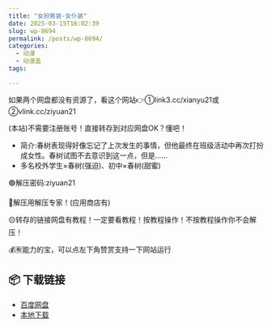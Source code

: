 ```yaml
---
title: "女扮男装-女仆装"
date: 2025-03-15T16:02:39
slug: wp-8694
permalink: /posts/wp-8694/
categories:
  - 动漫
  - 动漫盖
tags:

---
```


如果两个网盘都没有资源了，看这个网站👉①link3.cc/xianyu21或②vlink.cc/ziyuan21

(本站)不需要注册账号！直接转存到对应网盘OK？懂吧！

*   简介:春树表现得好像忘记了上次发生的事情，但他最终在班级活动中再次打扮成女性。春树试图不去意识到这一点，但是……
*   多名校外学生×春树(强迫)、初中×春树(甜蜜)

🟢解压密码:ziyuan21

🔵解压用解压专家！(应用商店有)

🟡转存的链接网盘有教程！一定要看教程！按教程操作！不按教程操作你不会解压！

💰🈶能力的宝，可以点左下角赞赏支持一下网站运行

## 📦 下载链接
- [百度网盘](https://blziyuan21.com/pay-download/8694?key=a3fb803d18&down_id=0)
- [本地下载](https://blziyuan21.com/pay-download/8694?key=a3fb803d18&down_id=1)

